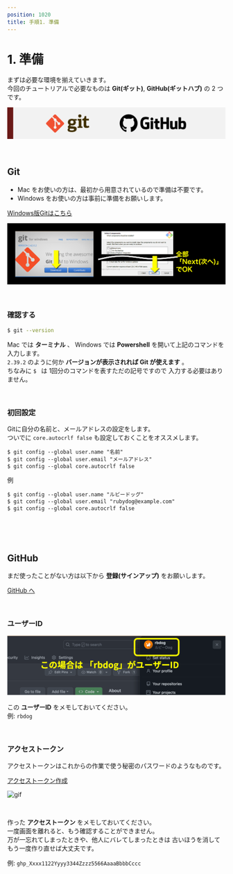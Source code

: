 ```yaml
---
position: 1020
title: 手順1. 準備
---
```


# 1. 準備

まずは必要な環境を揃えていきます。  
今回のチュートリアルで必要なものは **Git(ギット)**, **GitHub(ギットハブ)** の 2 つです。

![image](/tutorial_assets/git_github.png)

<br />

## Git

- Mac をお使いの方は、最初から用意されているので準備は不要です。
- Windows をお使いの方は事前に準備をお願いします。

<a href="https://gitforwindows.org/" class='mybtn'>Windows版Gitはこちら</a>

![image](/tutorial_assets/git-install-win.png)

<br />

### 確認する

```ターミナル.sh
$ git --version
```

Mac では **ターミナル** 、 Windows では **Powershell** を開いて上記のコマンドを入力します。  
`2.39.2` のように何か **バージョンが表示されれば Git が使えます** 。  
ちなみに `$ ` は 1回分のコマンドを表すただの記号ですので 入力する必要はありません。

<br />

### 初回設定

Gitに自分の名前と、メールアドレスの設定をします。  
ついでに `core.autocrlf false` も設定しておくことをオススメします。

```
$ git config --global user.name "名前"
$ git config --global user.email "メールアドレス"
$ git config --global core.autocrlf false
```

例

```
$ git config --global user.name "ルビードッグ"
$ git config --global user.email "rubydog@example.com"
$ git config --global core.autocrlf false
```

<br />

<br />

<br />

## GitHub

まだ使ったことがない方は以下から **登録(サインアップ)** をお願いします。

<a href="https://github.co.jp/" class='mybtn'>GitHub へ</a>

<br />

### ユーザーID

![image](/tutorial_assets/github_id.png)

この **ユーザーID** をメモしておいてください。  
例: `rbdog`

<br />

### アクセストークン

アクセストークンはこれからの作業で使う秘密のパスワードのようなものです。

<a href="https://github.com/settings/tokens" class='mybtn'>アクセストークン作成</a>

![gif](/tutorial_assets/access-token.gif)

<br />

作った **アクセストークン** をメモしておいてください。  
一度画面を離れると、もう確認することができません。  
万が一忘れてしまったときや、他人にバレてしまったときは 古いほうを消してもう一度作り直せば大丈夫です。

例: `ghp_Xxxx1122Yyyy3344Zzzz5566AaaaBbbbCccc`
